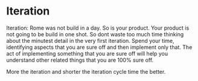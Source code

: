 # Iteration
Iteration: Rome was not build in a day. So is your product. Your product is not going to be build in one shot. So dont waste too much time thinking about the minutest detail in the very first iteration. Spend your time, identifying aspects that you are sure off and then implement only that. The act of implementing something that you are sure off will help you understand other related things that you are 100% sure off.

More the iteration and shorter the iteration cycle time the better.